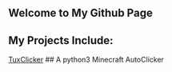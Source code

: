 ## Welcome to My Github Page


## My Projects Include:
[TuxClicker](https://github.com/Briiqn/TuxClicker/blob/main/README.md) ## A python3 Minecraft AutoClicker 
